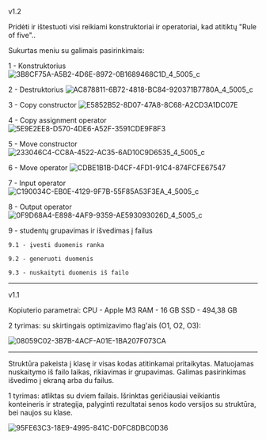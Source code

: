 v1.2


Pridėti ir ištestuoti visi reikiami konstruktoriai ir operatoriai, kad atitiktų "Rule of five"..

Sukurtas meniu su galimais pasirinkimais:

1 - Konstruktorius
![3B8CF75A-A5B2-4D6E-8972-0B1689468C1D_4_5005_c](https://github.com/user-attachments/assets/dbd6cc82-cbfc-49ea-a7f4-582cf5696087)

2 - Destruktorius
![AC878811-6B72-4818-BC84-920371B7780A_4_5005_c](https://github.com/user-attachments/assets/72db110d-e354-4bdc-b204-2b5ba30e3011)

3 - Copy constructor
![E5852B52-8D07-47A8-8C68-A2CD3A1DC07E](https://github.com/user-attachments/assets/1a70ac2a-4a55-42ad-a1aa-c57cc08accca)

4 - Copy assignment operator
![5E9E2EE8-D570-4DE6-A52F-3591CDE9F8F3](https://github.com/user-attachments/assets/3ea4cbe6-4cb3-47b2-a501-415b22b1e411)

5 - Move constructor
![233046C4-CC8A-4522-AC35-6AD10C9D6535_4_5005_c](https://github.com/user-attachments/assets/d9c09ad9-8552-4180-9dfc-8da903cf4a13)

6 - Move operator
![CDBE1B1B-D4CF-4FD1-91C4-874FCFE67547](https://github.com/user-attachments/assets/26486863-5e90-493f-9c3a-8bfad9b1c13a)


7 - Input operator
![C190034C-EB0E-4129-9F7B-55F85A53F3EA_4_5005_c](https://github.com/user-attachments/assets/b6734531-06c4-47a2-a34c-653b5020d96a)


8 - Output operator
![0F9D68A4-E898-4AF9-9359-AE593093026D_4_5005_c](https://github.com/user-attachments/assets/4f092516-bef6-43d1-a042-1d0e76c8c949)

9 - studentų grupavimas ir išvedimas į failus

    9.1 - įvesti duomenis ranka
    
    9.2 - generuoti duomenis
    
    9.3 - nuskaityti duomenis iš failo






-------------------------------------------------------





v1.1

Kopiuterio parametrai:
CPU - Apple M3
RAM - 16 GB
SSD - 494,38 GB

2 tyrimas: su skirtingais optimizavimo flag'ais (O1, O2, O3):

![08059C02-3B7B-4ACF-A01E-1BA207F073CA](https://github.com/user-attachments/assets/0ee87292-a971-4f52-ae1d-1fa76a1e5851)







---------------------------------------------






Struktūra pakeista į klasę ir visas kodas atitinkamai pritaikytas. Matuojamas nuskaitymo iš failo laikas, rikiavimas ir grupavimas. Galimas pasirinkimas išvedimo į ekraną arba du failus.

1 tyrimas: atliktas su dviem failais. Išrinktas geričiausiai veikiantis konteineris ir strategija, palyginti rezultatai senos kodo versijos su struktūra, bei naujos su klase.

![95FE63C3-18E9-4995-841C-D0FC8DBC0D36](https://github.com/user-attachments/assets/739a30f3-bf8c-4fd7-a686-6eeeff2feb06)









